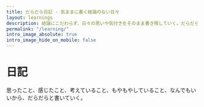 ```yaml
---
title: だらだら日記 - 気ままに書く結論のない日々
layout: learnings
description: 結論にこだわらず、日々の思いや気付きをそのまま書き残していく。だらだらと続ける日常の記録ブログです。
permalink: "/learning/"
intro_image_absolute: true
intro_image_hide_on_mobile: false
---
```


# 日記

思ったこと、感じたこと、考えていること、もやもやしていること、なんでもいいから、だらだらと書いていく。
